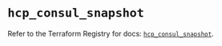 # `hcp_consul_snapshot`

Refer to the Terraform Registry for docs: [`hcp_consul_snapshot`](https://registry.terraform.io/providers/hashicorp/hcp/0.95.0/docs/resources/consul_snapshot).
